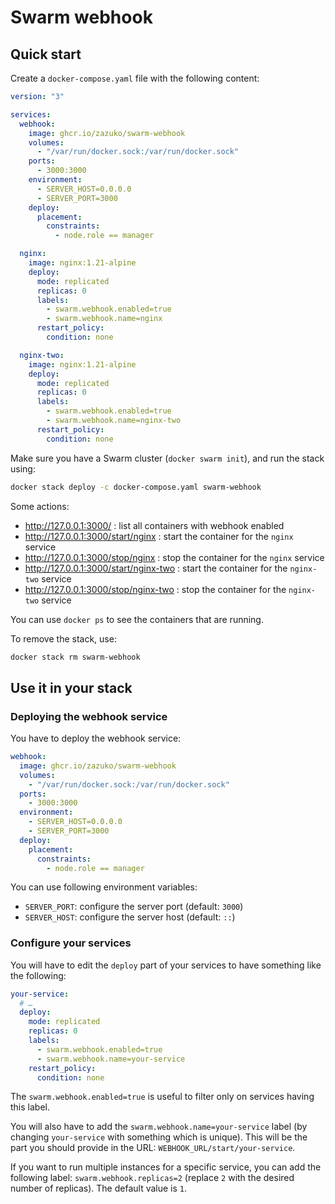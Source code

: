 # Swarm webhook

## Quick start

Create a `docker-compose.yaml` file with the following content:

```yaml
version: "3"

services:
  webhook:
    image: ghcr.io/zazuko/swarm-webhook
    volumes:
      - "/var/run/docker.sock:/var/run/docker.sock"
    ports:
      - 3000:3000
    environment:
      - SERVER_HOST=0.0.0.0
      - SERVER_PORT=3000
    deploy:
      placement:
        constraints:
          - node.role == manager

  nginx:
    image: nginx:1.21-alpine
    deploy:
      mode: replicated
      replicas: 0
      labels:
        - swarm.webhook.enabled=true
        - swarm.webhook.name=nginx
      restart_policy:
        condition: none

  nginx-two:
    image: nginx:1.21-alpine
    deploy:
      mode: replicated
      replicas: 0
      labels:
        - swarm.webhook.enabled=true
        - swarm.webhook.name=nginx-two
      restart_policy:
        condition: none
```

Make sure you have a Swarm cluster (`docker swarm init`), and run the stack using:

```sh
docker stack deploy -c docker-compose.yaml swarm-webhook
```

Some actions:

- http://127.0.0.1:3000/ : list all containers with webhook enabled
- http://127.0.0.1:3000/start/nginx : start the container for the `nginx` service
- http://127.0.0.1:3000/stop/nginx : stop the container for the `nginx` service
- http://127.0.0.1:3000/start/nginx-two : start the container for the `nginx-two` service
- http://127.0.0.1:3000/stop/nginx-two : stop the container for the `nginx-two` service

You can use `docker ps` to see the containers that are running.

To remove the stack, use:

```sh
docker stack rm swarm-webhook
```

## Use it in your stack

### Deploying the webhook service

You have to deploy the webhook service:

```yaml
webhook:
  image: ghcr.io/zazuko/swarm-webhook
  volumes:
    - "/var/run/docker.sock:/var/run/docker.sock"
  ports:
    - 3000:3000
  environment:
    - SERVER_HOST=0.0.0.0
    - SERVER_PORT=3000
  deploy:
    placement:
      constraints:
        - node.role == manager
```

You can use following environment variables:

- `SERVER_PORT`: configure the server port (default: `3000`)
- `SERVER_HOST`: configure the server host (default: `::`)

### Configure your services

You will have to edit the `deploy` part of your services to have something like the following:

```yaml
your-service:
  # …
  deploy:
    mode: replicated
    replicas: 0
    labels:
      - swarm.webhook.enabled=true
      - swarm.webhook.name=your-service
    restart_policy:
      condition: none
```

The `swarm.webhook.enabled=true` is useful to filter only on services having this label.

You will also have to add the `swarm.webhook.name=your-service` label (by changing `your-service` with something which is unique).
This will be the part you should provide in the URL: `WEBHOOK_URL/start/your-service`.

If you want to run multiple instances for a specific service, you can add the following label: `swarm.webhook.replicas=2` (replace `2` with the desired number of replicas).
The default value is `1`.
